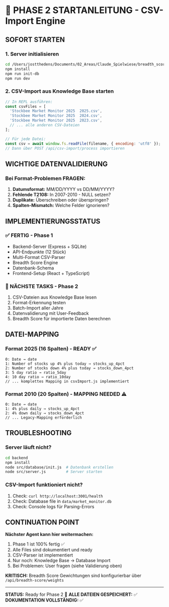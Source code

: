 # 🚀 PHASE 2 STARTANLEITUNG - CSV-Import Engine

## SOFORT STARTEN

### 1. Server initialisieren
```bash
cd /Users/jostthedens/Documents/02_Areas/Claude_Spielwiese/breadth_score_tool/backend
npm install
npm run init-db
npm run dev
```

### 2. CSV-Import aus Knowledge Base starten
```javascript
// In REPL ausführen:
const csvFiles = [
  'Stockbee Market Monitor 2025  2025.csv',
  'Stockbee Market Monitor 2025  2024.csv', 
  'Stockbee Market Monitor 2025  2023.csv',
  // ... alle anderen CSV-Dateien
];

// Für jede Datei:
const csv = await window.fs.readFile(filename, { encoding: 'utf8' });
// Dann über POST /api/csv-import/process importieren
```

## WICHTIGE DATENVALIDIERUNG

### Bei Format-Problemen FRAGEN:
1. **Datumsformat:** MM/DD/YYYY vs DD/MM/YYYY?
2. **Fehlende T2108:** In 2007-2010 - NULL setzen?
3. **Duplikate:** Überschreiben oder überspringen?
4. **Spalten-Mismatch:** Welche Felder ignorieren?

## IMPLEMENTIERUNGSSTATUS

### ✅ FERTIG - Phase 1
- Backend-Server (Express + SQLite)
- API-Endpunkte (12 Stück)
- Multi-Format CSV-Parser
- Breadth Score Engine
- Datenbank-Schema
- Frontend-Setup (React + TypeScript)

### 🎯 NÄCHSTE TASKS - Phase 2
1. CSV-Dateien aus Knowledge Base lesen
2. Format-Erkennung testen
3. Batch-Import aller Jahre
4. Datenvalidierung mit User-Feedback
5. Breadth Score für importierte Daten berechnen

## DATEI-MAPPING

### Format 2025 (16 Spalten) - READY ✅
```
0: Date → date
1: Number of stocks up 4% plus today → stocks_up_4pct
2: Number of stocks down 4% plus today → stocks_down_4pct
3: 5 day ratio → ratio_5day
4: 10 day ratio → ratio_10day
// ... komplettes Mapping in csvImport.js implementiert
```

### Format 2010 (20 Spalten) - MAPPING NEEDED ⚠️
```
0: Date → date
1: 4% plus daily → stocks_up_4pct  
2: 4% down daily → stocks_down_4pct
// ... Legacy-Mapping erforderlich
```

## TROUBLESHOOTING

### Server läuft nicht?
```bash
cd backend
npm install
node src/database/init.js  # Datenbank erstellen
node src/server.js         # Server starten
```

### CSV-Import funktioniert nicht?
1. Check: `curl http://localhost:3001/health`
2. Check: Database file in `data/market_monitor.db`
3. Check: Console logs für Parsing-Errors

## CONTINUATION POINT

**Nächster Agent kann hier weitermachen:**
1. Phase 1 ist 100% fertig ✅
2. Alle Files sind dokumentiert und ready
3. CSV-Parser ist implementiert 
4. Nur noch: Knowledge Base → Database Import
5. Bei Problemen: User fragen (siehe Validierung oben)

**KRITISCH:** Breadth Score Gewichtungen sind konfigurierbar über `/api/breadth-score/weights`

---
**STATUS:** Ready for Phase 2 🚀
**ALLE DATEIEN GESPEICHERT:** ✅ 
**DOKUMENTATION VOLLSTÄNDIG:** ✅
